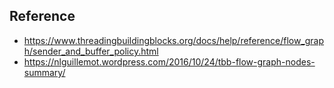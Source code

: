 ## Reference
- https://www.threadingbuildingblocks.org/docs/help/reference/flow_graph/sender_and_buffer_policy.html
- https://nlguillemot.wordpress.com/2016/10/24/tbb-flow-graph-nodes-summary/

